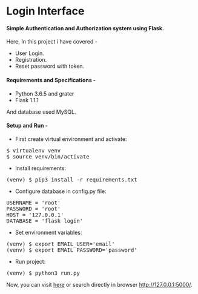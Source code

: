 # Login Interface
#### Simple Authentication and Authorization system using Flask.

Here, In this project i have covered - 
* User Login.
* Registration.
* Reset password with token.

#### Requirements and Specifications -
* Python 3.6.5 and grater
* Flask 1.1.1

And database used MySQL.

#### Setup and Run -
* First create virtual environment and activate:
<pre>
$ virtualenv venv
$ source venv/bin/activate
</pre>

* Install requirements:
<pre>
(venv) $ pip3 install -r requirements.txt
</pre>

* Configure database in config.py file:
<pre>
USERNAME = 'root'
PASSWORD = 'root'
HOST = '127.0.0.1'
DATABASE = 'flask_login'
</pre>

* Set environment variables:
<pre>
(venv) $ export EMAIL_USER='email'
(venv) $ export EMAIL_PASSWORD='password'
</pre>

* Run project:
<pre>
(venv) $ python3 run.py
</pre>

Now, you can visit [here](http://127.0.0.1:5000/) or search directly in browser http://127.0.0.1:5000/.
